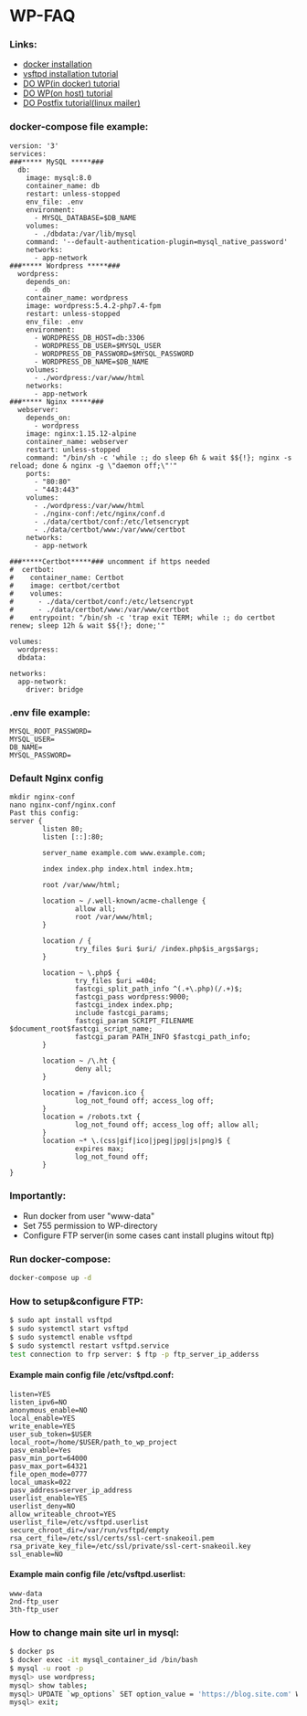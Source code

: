# WP-FAQ
### Links:
- [docker installation](https://docs.docker.com/engine/install/)
- [vsftpd installation tutorial](https://phoenixnap.com/kb/install-ftp-server-on-ubuntu-vsftpd)
- [DO WP(in docker) tutorial](https://www.digitalocean.com/community/tutorials/how-to-install-wordpress-with-docker-compose)
- [DO WP(on host) tutorial](https://www.digitalocean.com/community/tutorials/how-to-install-wordpress-with-lemp-on-ubuntu-18-04)
- [DO Postfix tutorial(linux mailer)](https://www.digitalocean.com/community/tutorials/how-to-install-and-configure-postfix-as-a-send-only-smtp-server-on-ubuntu-16-04)

### docker-compose file example:
```
version: '3'
services:
###***** MySQL *****###
  db:
    image: mysql:8.0
    container_name: db
    restart: unless-stopped
    env_file: .env
    environment:
      - MYSQL_DATABASE=$DB_NAME
    volumes: 
      - ./dbdata:/var/lib/mysql
    command: '--default-authentication-plugin=mysql_native_password'
    networks:
      - app-network
###***** Wordpress *****###
  wordpress:
    depends_on: 
      - db
    container_name: wordpress
    image: wordpress:5.4.2-php7.4-fpm
    restart: unless-stopped
    env_file: .env
    environment:
      - WORDPRESS_DB_HOST=db:3306
      - WORDPRESS_DB_USER=$MYSQL_USER
      - WORDPRESS_DB_PASSWORD=$MYSQL_PASSWORD
      - WORDPRESS_DB_NAME=$DB_NAME
    volumes:
      - ./wordpress:/var/www/html
    networks:
      - app-network
###***** Nginx *****###
  webserver:
    depends_on:
      - wordpress
    image: nginx:1.15.12-alpine
    container_name: webserver
    restart: unless-stopped
    command: "/bin/sh -c 'while :; do sleep 6h & wait $${!}; nginx -s reload; done & nginx -g \"daemon off;\"'"
    ports:
      - "80:80"
      - "443:443"
    volumes:
      - ./wordpress:/var/www/html
      - ./nginx-conf:/etc/nginx/conf.d   
      - ./data/certbot/conf:/etc/letsencrypt
      - ./data/certbot/www:/var/www/certbot
    networks:
      - app-network

###*****Certbot*****### uncomment if https needed 
#  certbot:
#    container_name: Certbot
#    image: certbot/certbot
#    volumes:
#      - ./data/certbot/conf:/etc/letsencrypt
#      - ./data/certbot/www:/var/www/certbot
#    entrypoint: "/bin/sh -c 'trap exit TERM; while :; do certbot renew; sleep 12h & wait $${!}; done;'"

volumes:
  wordpress:
  dbdata:

networks:
  app-network:
    driver: bridge
```
### .env file example:
```
MYSQL_ROOT_PASSWORD=
MYSQL_USER=
DB_NAME=
MYSQL_PASSWORD=
```
### Default Nginx config
```
mkdir nginx-conf
nano nginx-conf/nginx.conf
Past this config:
server {
        listen 80;
        listen [::]:80;

        server_name example.com www.example.com;

        index index.php index.html index.htm;

        root /var/www/html;

        location ~ /.well-known/acme-challenge {
                allow all;
                root /var/www/html;
        }

        location / {
                try_files $uri $uri/ /index.php$is_args$args;
        }

        location ~ \.php$ {
                try_files $uri =404;
                fastcgi_split_path_info ^(.+\.php)(/.+)$;
                fastcgi_pass wordpress:9000;
                fastcgi_index index.php;
                include fastcgi_params;
                fastcgi_param SCRIPT_FILENAME $document_root$fastcgi_script_name;
                fastcgi_param PATH_INFO $fastcgi_path_info;
        }

        location ~ /\.ht {
                deny all;
        }

        location = /favicon.ico {
                log_not_found off; access_log off;
        }
        location = /robots.txt {
                log_not_found off; access_log off; allow all;
        }
        location ~* \.(css|gif|ico|jpeg|jpg|js|png)$ {
                expires max;
                log_not_found off;
        }
}
```
### Importantly:
- Run docker from user "www-data"
- Set 755 permission to WP-directory
- Configure FTP server(in some cases cant install plugins witout ftp)
### Run docker-compose:
```sh
docker-compose up -d
```

### How to setup&configure FTP:
```sh
$ sudo apt install vsftpd
$ sudo systemctl start vsftpd
$ sudo systemctl enable vsftpd
$ sudo systemctl restart vsftpd.service
test connection to frp server: $ ftp -p ftp_server_ip_adderss
```
#### Example main config file /etc/vsftpd.conf:
```
listen=YES
listen_ipv6=NO
anonymous_enable=NO
local_enable=YES
write_enable=YES
user_sub_token=$USER
local_root=/home/$USER/path_to_wp_project
pasv_enable=Yes
pasv_min_port=64000
pasv_max_port=64321
file_open_mode=0777
local_umask=022
pasv_address=server_ip_address
userlist_enable=YES
userlist_deny=NO
allow_writeable_chroot=YES
userlist_file=/etc/vsftpd.userlist
secure_chroot_dir=/var/run/vsftpd/empty
rsa_cert_file=/etc/ssl/certs/ssl-cert-snakeoil.pem
rsa_private_key_file=/etc/ssl/private/ssl-cert-snakeoil.key
ssl_enable=NO
```
#### Example main config file /etc/vsftpd.userlist:
```
www-data
2nd-ftp_user
3th-ftp_user
```
### How to change main site url in mysql:
```sh
$ docker ps
$ docker exec -it mysql_container_id /bin/bash
$ mysql -u root -p
mysql> use wordpress;
mysql> show tables;
mysql> UPDATE `wp_options` SET option_value = 'https://blog.site.com' WHERE option_name IN ('siteurl', 'home'); 
mysql> exit;
```
